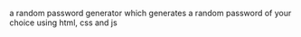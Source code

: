 a random password generator which generates a random password of your choice using html, css and js  
